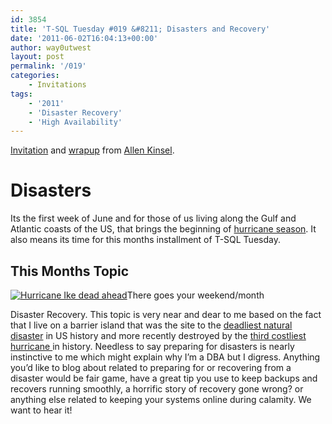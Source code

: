 ```yaml
---
id: 3854
title: 'T-SQL Tuesday #019 &#8211; Disasters and Recovery'
date: '2011-06-02T16:04:13+00:00'
author: way0utwest
layout: post
permalink: '/019'
categories:
    - Invitations
tags:
    - '2011'
    - 'Disaster Recovery'
    - 'High Availability'
---
```


[Invitation](http://www.allenkinsel.com/archive/2011/06/invitation-for-t-sql-tuesday-19-disasters-recovery/) and [wrapup](http://www.allenkinsel.com/archive/2011/06/t-sql-tuesday-19-wrapup/) from [Allen Kinsel](http://www.allenkinsel.com/).

# Disasters

Its the first week of June and for those of us living along the Gulf and Atlantic coasts of the US, that brings the beginning of [hurricane season](http://en.wikipedia.org/wiki/2011_Atlantic_hurricane_season). It also means its time for this months installment of T-SQL Tuesday.

## This Months Topic

[![Hurricane Ike dead ahead](http://www.allenkinsel.com/wp-content/uploads/2011/06/IMG_0010-300x225.jpg "Hurricane Ike dead ahead")](http://www.allenkinsel.com/wp-content/uploads/2011/06/IMG_0010.jpg)There goes your weekend/month

Disaster Recovery. This topic is very near and dear to me based on the fact that I live on a barrier island that was the site to the [deadliest natural disaster](http://en.wikipedia.org/wiki/1900_Galveston_hurricane) in US history and more recently destroyed by the [third costliest hurricane ](http://en.wikipedia.org/wiki/Hurricane_Ike)in history. Needless to say preparing for disasters is nearly instinctive to me which might explain why I’m a DBA but I digress. Anything you’d like to blog about related to preparing for or recovering from a disaster would be fair game, have a great tip you use to keep backups and recovers running smoothly, a horrific story of recovery gone wrong? or anything else related to keeping your systems online during calamity. We want to hear it!